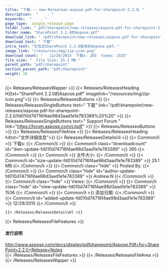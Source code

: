 ```yaml
---
title: "下载--- new-Relealeas-aspose.pdf-for-sharepoint-2.2.0。" 
description:  "    . " 
keywords:  "    . " 
page_type:  single_release_page
folder_link: " pdf/sharepoint/new-releases/aspose.pdf-for-sharepoint-2.2.0/"
folder_name: "SharePoint 2.2.0的Aspose.pdf"
download_link: " /pdf/sharepoint/new-releases/aspose.pdf-for-sharepoint-2.2.0/fd010d74716f4ae98d3aad1e1e783389"
download_text: " 下载"
intro_text: "它包含SharePoint 2.2.0版本的Aspose.pdf。"
image_link: "/resources/img/zip-icon.png"
download_count: "   12/29/2015  下载s: 265  Views: 1535"
file_size: "  File Size: 25.1 MB "
parent_path: "pdf/sharepoint"
section_parent_path: "pdf/sharepoint"
weight: 29
---
```


{{< Releases/ReleasesWapper >}}
  {{< Releases/ReleasesHeading H2txt="SharePoint 2.2.0的Aspose.pdf" imagelink="/resources/img/zip-icon.png">}}
  {{< Releases/ReleasesButtons >}}
    {{< Releases/ReleasesSingleButtons text=" 下载" link="/pdf/sharepoint/new-releases/aspose.pdf-for-sharepoint-2.2.0/fd010d74716f4ae98d3aad1e1e783389%20%20" >}}
    {{< Releases/ReleasesSingleButtons text=" Support Forum " link="https://forum.aspose.com/c/pdf" >}}
  {{< Releases/ReleasesButtons >}}
  {{< Releases/ReleasesFileArea >}}
    {{< Releases/ReleasesHeading h4txt="文件详细信息">}}
    {{< Releases/ReleasesDetailsUl >}}
            {{< Common/li  >}} 下载s: {{< /Common/li >}} 
      {{< Common/li class="downloadcount" id="dwn-update-fd010d74716f4ae98d3aad1e1e783389" >}} 265 {{< /Common/li >}} 
      {{< Common/li  >}} 文件大小: {{< /Common/li >}} 
      {{< Common/li id="size-update-fd010d74716f4ae98d3aad1e1e783389" >}} 25.1 MB {{< /Common/li >}} 
      {{< Common/li  class="hide" >}} Posted By: {{< /Common/li >}} 
      {{< Common/li class="hide" id="author-update-fd010d74716f4ae98d3aad1e1e783389" >}} Andrew.N {{< /Common/li >}} 
      {{< Common/li class="hide"  >}} Views: {{< /Common/li >}} 
      {{< Common/li class="hide" id="view-update-fd010d74716f4ae98d3aad1e1e783389" >}} 1536 {{< /Common/li >}} 
      {{< Common/li  >}} 添加日期: {{< /Common/li >}} 
      {{< Common/li id="added-update-fd010d74716f4ae98d3aad1e1e783389" >}} 12/29/2015 {{< /Common/li >}} 

    {{< /Releases/ReleasesDetailsUl >}}

  {{< Releases/ReleasesFileFeatures >}}
      <h4>发行说明</h4><div><a href="http://www.aspose.com/docs/display/pdfsharepoint/Aspose.Pdf+for+SharePoint+2.2.0+Release+Notes">http://www.aspose.com/docs/display/pdfsharepoint/Aspose.Pdf+for+SharePoint+2.2.0+Release+Notes</a></div>
  {{< /Releases/ReleasesFileFeatures >}}
 {{< /Releases/ReleasesFileArea >}}
{{< /Releases/ReleasesWapper >}}


